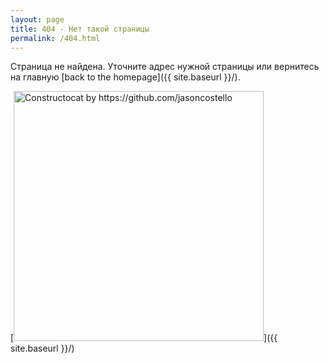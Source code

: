 ```yaml
---
layout: page
title: 404 - Нет такой страницы
permalink: /404.html
---
```


Страница не найдена. Уточните адрес нужной страницы или вернитесь на главную [back to the homepage]({{ site.baseurl }}/).
<!--- Sorry, we can't find that page that you're looking for. You can try again by going [back to the homepage]({{ site.baseurl }}/). ---> 

[<img src="{{ site.baseurl }}/images/404.jpg" alt="Constructocat by https://github.com/jasoncostello" style="width: 400px;"/>]({{ site.baseurl }}/)
